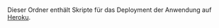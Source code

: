 <br>

Dieser Ordner enthält Skripte für das Deployment der Anwendung auf [Heroku](www.heroku.com).

<br>